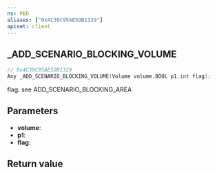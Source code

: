 ```yaml
---
ns: PED
aliases: ["0x4C39C95AE5DB1329"]
apiset: client
---
```

## _ADD_SCENARIO_BLOCKING_VOLUME

```c
// 0x4C39C95AE5DB1329
Any _ADD_SCENARIO_BLOCKING_VOLUME(Volume volume,BOOL p1,int flag);
```

flag: see ADD_SCENARIO_BLOCKING_AREA

## Parameters
* **volume**:
* **p1**:
* **flag**:

## Return value